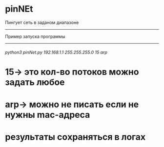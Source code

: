 # pinNEt
Пингует сеть в заданом диапазоне
***
Пример запуска программы
***
###### python3 pinNet.py 192.168.1.1 255.255.255.0 15 arp
# 15-> это кол-во потоков можно задать любое
# arp-> можно не писать если не нужны mac-адреса
# результаты соxраняться в логах
